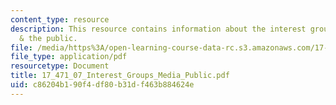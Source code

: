 ```yaml
---
content_type: resource
description: This resource contains information about the interest groups, the media,
  & the public.
file: /media/https%3A/open-learning-course-data-rc.s3.amazonaws.com/17-471-american-national-security-policy-fall-2002/c86204b190f4df80b31df463b884624e_17_471_07_Interest_Groups_Media_Public.pdf
file_type: application/pdf
resourcetype: Document
title: 17_471_07_Interest_Groups_Media_Public.pdf
uid: c86204b1-90f4-df80-b31d-f463b884624e
---
```


